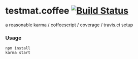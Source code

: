# testmat.coffee [![Build Status](https://travis-ci.org/bwiklund/testmat.coffee.png)](https://travis-ci.org/bwiklund/testmat.coffee)

a reasonable karma / coffeescript / coverage / travis.ci setup

### Usage

```
npm install
karma start
```